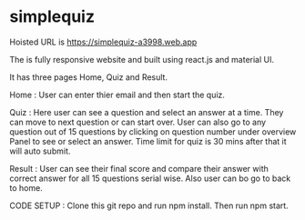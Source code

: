# simplequiz
Hoisted URL is https://simplequiz-a3998.web.app

The is fully responsive website and built using react.js and material UI.

It has three pages Home, Quiz and Result.

Home : User can enter thier email and then start the quiz. 

Quiz : Here user can see a question and select an answer at a time. They can move to next question or can start over. User can also go to any question out of 15 questions by clicking on question number under overview Panel to see or select an answer. Time limit for quiz is 30 mins after that it will auto submit.

Result : User can see their final score and compare their answer with correct answer for all 15 questions serial wise. Also user can bo go to back to home.

CODE SETUP : Clone this git repo and run npm install. Then run npm start.
